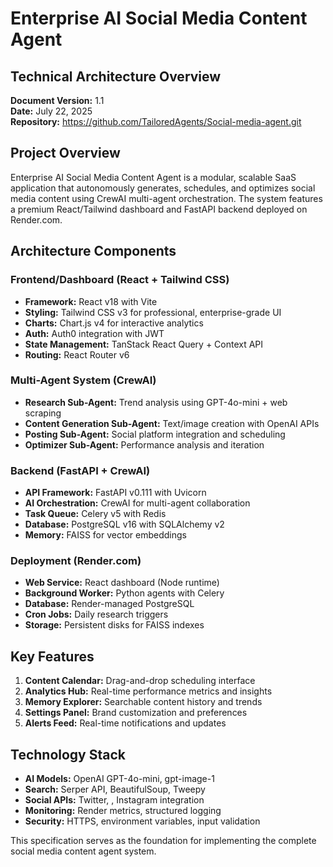 # Enterprise AI Social Media Content Agent
## Technical Architecture Overview

**Document Version:** 1.1  
**Date:** July 22, 2025  
**Repository:** https://github.com/TailoredAgents/Social-media-agent.git

## Project Overview

Enterprise AI Social Media Content Agent is a modular, scalable SaaS application that autonomously generates, schedules, and optimizes social media content using CrewAI multi-agent orchestration. The system features a premium React/Tailwind dashboard and FastAPI backend deployed on Render.com.

## Architecture Components

### Frontend/Dashboard (React + Tailwind CSS)
- **Framework:** React v18 with Vite
- **Styling:** Tailwind CSS v3 for professional, enterprise-grade UI
- **Charts:** Chart.js v4 for interactive analytics
- **Auth:** Auth0 integration with JWT
- **State Management:** TanStack React Query + Context API
- **Routing:** React Router v6

### Multi-Agent System (CrewAI)
- **Research Sub-Agent:** Trend analysis using GPT-4o-mini + web scraping
- **Content Generation Sub-Agent:** Text/image creation with OpenAI APIs
- **Posting Sub-Agent:** Social platform integration and scheduling
- **Optimizer Sub-Agent:** Performance analysis and iteration

### Backend (FastAPI + CrewAI)
- **API Framework:** FastAPI v0.111 with Uvicorn
- **AI Orchestration:** CrewAI for multi-agent collaboration
- **Task Queue:** Celery v5 with Redis
- **Database:** PostgreSQL v16 with SQLAlchemy v2
- **Memory:** FAISS for vector embeddings

### Deployment (Render.com)
- **Web Service:** React dashboard (Node runtime)
- **Background Worker:** Python agents with Celery
- **Database:** Render-managed PostgreSQL
- **Cron Jobs:** Daily research triggers
- **Storage:** Persistent disks for FAISS indexes

## Key Features

1. **Content Calendar:** Drag-and-drop scheduling interface
2. **Analytics Hub:** Real-time performance metrics and insights
3. **Memory Explorer:** Searchable content history and trends
4. **Settings Panel:** Brand customization and preferences
5. **Alerts Feed:** Real-time notifications and updates

## Technology Stack

- **AI Models:** OpenAI GPT-4o-mini, gpt-image-1
- **Search:** Serper API, BeautifulSoup, Tweepy
- **Social APIs:** Twitter, , Instagram integration
- **Monitoring:** Render metrics, structured logging
- **Security:** HTTPS, environment variables, input validation

This specification serves as the foundation for implementing the complete social media content agent system.